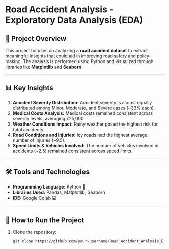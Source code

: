 # Road Accident Analysis - Exploratory Data Analysis (EDA)

## 📌 Project Overview
This project focuses on analyzing a **road accident dataset** to extract meaningful insights that could aid in improving road safety and policy-making. The analysis is performed using Python and visualized through libraries like **Matplotlib** and **Seaborn**.

---

## 📊 Key Insights
1. **Accident Severity Distribution:** Accident severity is almost equally distributed among Minor, Moderate, and Severe cases (~33% each).
2. **Medical Costs Analysis:** Medical costs remained consistent across severity levels, averaging ₹25,000.
3. **Weather Conditions Impact:** Rainy weather posed the highest risk for fatal accidents.
4. **Road Conditions and Injuries:** Icy roads had the highest average number of injuries (~9.5).
5. **Speed Limits & Vehicles Involved:** The number of vehicles involved in accidents (~2.5) remained consistent across speed limits.

---

## 🛠️ Tools and Technologies
- **Programming Language:** Python 🐍
- **Libraries Used:** Pandas, Matplotlib, Seaborn
- **IDE:** Google Colab 💻

---

## 🚀 How to Run the Project
1. Clone the repository:
   ```bash
   git clone https://github.com/your-username/Road_Accident_Analysis_EDA.git
